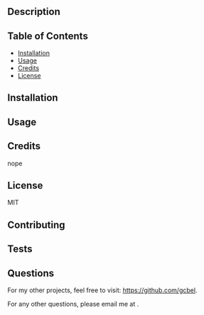 
# 

## Description


## Table of Contents
- [Installation](#installation)
- [Usage](#usage)
- [Credits](#credits)
- [License](#license)

## Installation


## Usage


## Credits
nope

## License
MIT

## Contributing


## Tests


## Questions
For my other projects, feel free to visit: https://github.com/gcbel.

For any other questions, please email me at .

